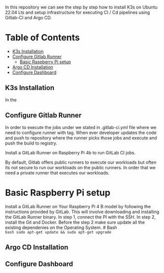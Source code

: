 In this repository we can see the step by step how to install K3s on Ubuntu 22.04 Lts and setup infrastructure for executing CI / Cd pipelines using Gitlab-CI and Argo CD.  

Table of Contents
=================
* [K3s Installation](#k3s-installation)
* [Configure Gitlab Runner](#configure-gitlab-runner)
   * [Basic Raspberry Pi setup](#basic-raspberry-pi-setup)
* [Argo CD Installation](#argo-cd-installation)
* [Configure Dashboard](#configure-dashboard)

## K3s Installation
In the 



## Configure Gitlab Runner
In order to execute the jobs under we stated in .gitlab-ci.yml file where we need to configure runner with tag. When ever developer updates the code and push to repository where the runner picks those jobs and execute and push the build to registry.

Install a GitLab Runner on Raspberry Pi 4b to run GitLab CI jobs.

By default, Gitlab offers public runners to execute our workloads but often its not secure to run our workloads on the public runners. 
In order that we need a private runner that executes our workloads.

# Basic Raspberry Pi setup
Install a GitLab Runner on Your Raspberry Pi 4 B model by following the instructions provided by GitLab. This will involve downloading and installing the GitLab Runner binary.
In step 1, connect the PI with the SSH. 
In step 2, install the Git and Docker. Before the step 2 make sure update all the existing dependenies on the Operating System. 
    # Bash  
    ```bash
    sudo apt-get update && sudo apt-get upgrade
    ``` 


## Argo CD Installation

## Configure Dashboard